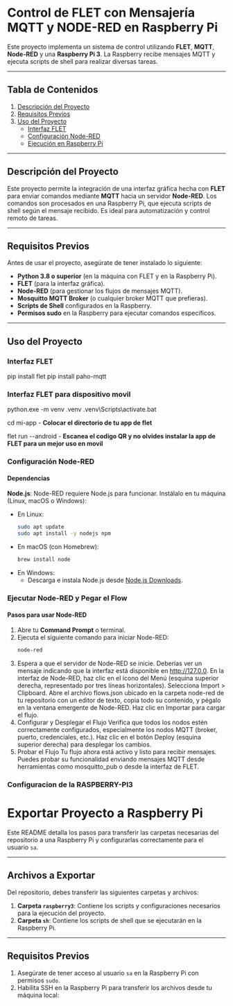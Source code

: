 # Control de FLET con Mensajería MQTT y NODE-RED en Raspberry Pi

Este proyecto implementa un sistema de control utilizando **FLET**, **MQTT**, **Node-RED** y una **Raspberry Pi 3**. La Raspberry recibe mensajes MQTT y ejecuta scripts de shell para realizar diversas tareas.

---

## Tabla de Contenidos

1. [Descripción del Proyecto](#descripción-del-proyecto)
2. [Requisitos Previos](#requisitos-previos)
3. [Uso del Proyecto](#uso-del-proyecto)
   - [Interfaz FLET](#interfaz-flet)
   - [Configuración Node-RED](#configuración-node-red)
   - [Ejecución en Raspberry Pi](#ejecución-en-raspberry-pi)


---

## Descripción del Proyecto

Este proyecto permite la integración de una interfaz gráfica hecha con **FLET** para enviar comandos mediante **MQTT** hacia un servidor **Node-RED**. Los comandos son procesados en una Raspberry Pi, que ejecuta scripts de shell según el mensaje recibido. Es ideal para automatización y control remoto de tareas.

---

## Requisitos Previos

Antes de usar el proyecto, asegúrate de tener instalado lo siguiente:

- **Python 3.8 o superior** (en la máquina con FLET y en la Raspberry Pi).
- **FLET** (para la interfaz gráfica).
- **Node-RED** (para gestionar los flujos de mensajes MQTT).
- **Mosquitto MQTT Broker** (o cualquier broker MQTT que prefieras).
- **Scripts de Shell** configurados en la Raspberry.
- **Permisos sudo** en la Raspberry para ejecutar comandos específicos.

---

## Uso del Proyecto

### Interfaz FLET
pip install flet 
pip install paho-mqtt


### Interfaz FLET para dispositivo movil 
python.exe -m venv .venv
.venv\Scripts\activate.bat

cd mi-app - **Colocar el directorio de tu app de flet**

flet run --android - **Escanea el codigo QR y no olvides instalar la app de FLET para un mejor uso en movil**

### Configuración Node-RED

#### Dependencias

**Node.js**: Node-RED requiere Node.js para funcionar. Instálalo en tu máquina (Linux, macOS o Windows):
   - En Linux:
     ```bash
     sudo apt update
     sudo apt install -y nodejs npm
     ```
   - En macOS (con Homebrew):
     ```bash
     brew install node
     ```
   - En Windows:
     - Descarga e instala Node.js desde [Node.js Downloads](https://nodejs.org).

### Ejecutar Node-RED y Pegar el Flow

#### Pasos para usar Node-RED

1. Abre tu **Command Prompt** o terminal.
2. Ejecuta el siguiente comando para iniciar Node-RED:
   ```bash
   node-red
3. Espera a que el servidor de Node-RED se inicie. Deberías ver un mensaje indicando que la interfaz está disponible en http://127.0.0.
En la interfaz de Node-RED, haz clic en el ícono del Menú (esquina superior derecha, representado por tres líneas horizontales).
Selecciona Import > Clipboard.
Abre el archivo flows.json ubicado en la carpeta node-red de tu repositorio con un editor de texto, copia todo su contenido, y pégalo en la ventana emergente de Node-RED.
Haz clic en Importar para cargar el flujo.
4. Configurar y Desplegar el Flujo
Verifica que todos los nodos estén correctamente configurados, especialmente los nodos MQTT (broker, puerto, credenciales, etc.).
Haz clic en el botón Deploy (esquina superior derecha) para desplegar los cambios.
5. Probar el Flujo
Tu flujo ahora está activo y listo para recibir mensajes. Puedes probar su funcionalidad enviando mensajes MQTT desde herramientas como mosquitto_pub o desde la interfaz de FLET.

### Configuracion de la RASPBERRY-PI3

# Exportar Proyecto a Raspberry Pi

Este README detalla los pasos para transferir las carpetas necesarias del repositorio a una Raspberry Pi y configurarlas correctamente para el usuario `sa`.

---

## Archivos a Exportar

Del repositorio, debes transferir las siguientes carpetas y archivos:

1. **Carpeta `raspberry3`**: Contiene los scripts y configuraciones necesarios para la ejecución del proyecto.
2. **Carpeta `sh`**: Contiene los scripts de shell que se ejecutarán en la Raspberry Pi.

---

## Requisitos Previos

1. Asegúrate de tener acceso al usuario `sa` en la Raspberry Pi con permisos `sudo`.
2. Habilita SSH en la Raspberry Pi para transferir los archivos desde tu máquina local:










